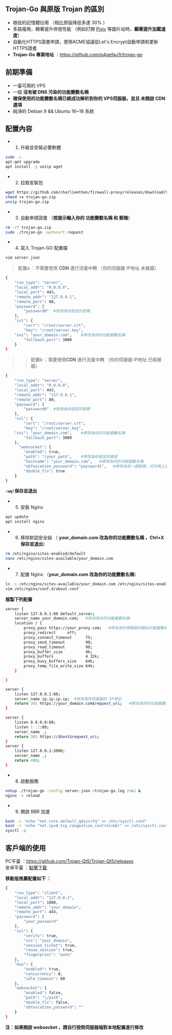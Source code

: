 ## Trojan-Go 與原版 Trojan 的區別
- 極低的記憶體佔用 （相比原版降低多達 30% ）
- 多路複用，顯著提升併發性能 （例如打開 [Pixiv](https://www.pixiv.net) 等圖片站時，**顯著提升加載速度**）  
- 自動化HTTPS證書申請，使用ACME協議從Let's Encrypt自動申請和更新HTTPS證書   
- **Trojan-Go 專案地址** ：https://github.com/p4gefau1t/trojan-go
## 前期準備 
- 一臺可用的 VPS   
- 一個 **沒有被 DNS 污染的功能變數名稱**    
- **確保使用的功能變數名稱已經成功解析到你的 VPS伺服器，並且 未開啟 CDN選項**   
- 純淨的 Debian 9 && Ubuntu 16~18 系統 
## 配置內容 
- 1. 升級並安裝必要軟體   
```bash
sudo -i
apt-get upgrade
apt install -y unzip wget
```
- 2. 拉取安裝包   
```bash
wget https://github.com/charlieethan/firewall-proxy/releases/download/V0.5.1/trojan-go.zip
chmod +x trojan-go.zip
unzip trojan-go.zip
```
- 3. 自動申請證書 （**按提示輸入你的 功能變數名稱 和 郵箱**）  
```bash
rm -rf trojan-go.zip
sudo ./trojan-go -autocert request
```
- 4. 寫入 Trojan-GO 配置檔     
```bash
vim server.json
```
> 配置a ：不需要使用 **CDN** 進行流量中轉 （你的伺服器 IP地址 未被牆）  
```bash
{
    "run_type": "server",
    "local_addr": "0.0.0.0",
    "local_port": 443,
    "remote_addr": "127.0.0.1",
    "remote_port": 80,
    "password": [
        "password0"  #修改為你設定的密碼
    ],
    "ssl": {
        "cert": "/root/server.crt",
        "key": "/root/server.key",
	"sni": "your_domain.com",    #修改為你的功能變數名稱
        "fallback_port": 3000 
    }
}
```
>> 配置b ：需要使用**CDN** 進行流量中轉 （你的伺服器 IP地址 已經被牆）  
```bash
{
    "run_type": "server",
    "local_addr": "0.0.0.0",
    "local_port": 443,
    "remote_addr": "127.0.0.1",
    "remote_port": 80,
    "password": [
        "password0"  #修改為你設定的密碼
    ],
    "ssl": {
        "cert": "/root/server.crt",
        "key": "/root/server.key",
	"sni": "your_domain.com",    #修改為你的功能變數名稱
        "fallback_port": 3000 
    },
      "websocket": {
        "enabled": true,
        "path": "/your_path",    #修改為你設定的路徑
        "hostname": "your_domain.com",   #修改為你的功能變數名稱
        "obfuscation_password": "password1",   #修改為另一個密碼，切勿與上面的密碼相同
        "double_tls": true
    }
}
```
**`:wq!`保存並退出** 

- 5. 安裝 Nginx  
```bash
apt update
apt install nginx
```
- 6. 移除默認安全組 （ **your_domain.com 改為你的功能變數名稱 ，Ctrl+X 保存並退出**）
```bash
rm /etc/nginx/sites-enabled/default
nano /etc/nginx/sites-available/your_domain.com
```
- 7. 配置 Nginx （**your_domain.com 改為你的功能變數名稱**）   
```bash
ln -s /etc/nginx/sites-available/your_domain.com /etc/nginx/sites-enabled/
vim /etc/nginx/conf.d/about.conf
```
**複製下列配置**  
```bash
server {
    listen 127.0.0.1:80 default_server;
    server_name your_domain.com;   #修改為你的功能變數名稱
    location / {
        proxy_pass https://your_proxy.com;   #修改為你想偽裝的網站功能變數名稱，例如 https://unsplash.com/  
        proxy_redirect     off;
        proxy_connect_timeout      75; 
        proxy_send_timeout         90; 
        proxy_read_timeout         90; 
        proxy_buffer_size          4k; 
        proxy_buffers              4 32k; 
        proxy_busy_buffers_size    64k; 
        proxy_temp_file_write_size 64k; 
    }

}

server {
    listen 127.0.0.1:80;
    server_name ip.ip.ip.ip;  #修改為你伺服器的 IP地址
    return 301 https://your_domain.com$request_uri;   #修改為你的功能變數名稱
}

server {
    listen 0.0.0.0:80;
    listen [::]:80;
    server_name _;
    return 301 https://$host$request_uri;
}
server {
	listen 127.0.0.1:3000;
	server_name _;
	return 400;
}
```
- 8. 啟動服務  
```bash
nohup ./trojan-go -config server.json >trojan-go.log 2<&1 &
nginx -s reload
```
- 9. 開啟 BBR 加速 
```bash
bash -c 'echo "net.core.default_qdisc=fq" >> /etc/sysctl.conf'
bash -c 'echo "net.ipv4.tcp_congestion_control=bbr" >> /etc/sysctl.conf'
sysctl -p
```
## 客戶端的使用 
PC平臺 ：https://github.com/Trojan-Qt5/Trojan-Qt5/releases   
安卓平臺 ：[點擊下載](https://github.com/charlieethan/firewall-proxy/releases/download/V0.5.1m/Igniter-Go-v0.5.1.apk)			

**移動版推薦配置如下 ：**		
```bash
{
    "run_type": "client",
    "local_addr": "127.0.0.1",
    "local_port": 1080,
    "remote_addr": "your_domain",
    "remote_port": 443,
    "password": [
        "your_password"
    ],
    "ssl": {
        "verify": true,
        "sni": "your_domain",
        "session_ticket": true,
        "reuse_session": true,
        "fingerprint": "auto"
    },
    "mux": {
        "enabled": true,
        "concurrency": 8,
        "idle_timeout": 60
    },
    "websocket": {
        "enabled": false,
        "path": "\/path",
        "double_tls": false,
        "obfuscation_password": ""
    }
}
```		
**注：如果開啟 websocket ，請自行按照伺服器端對本地配置進行修改**
